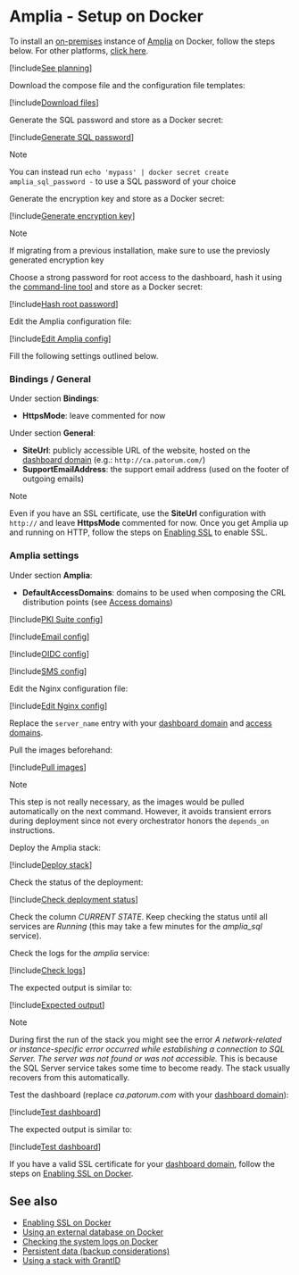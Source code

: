 ﻿# Amplia - Setup on Docker

To install an [on-premises](../index.md) instance of [Amplia](../../index.md) on Docker, follow the steps below. For other platforms, [click here](../index.md).

[!include[See planning](../includes/see-planning.md)]

Download the compose file and the configuration file templates:

[!include[Download files](../../../../../includes/amplia/docker/download.md)]

Generate the SQL password and store as a Docker secret:

[!include[Generate SQL password](../../../../../includes/amplia/docker/gen-sql-password.md)]

> [!NOTE]
> You can instead run `echo 'mypass' | docker secret create amplia_sql_password -` to use a SQL password of your choice

Generate the encryption key and store as a Docker secret:

[!include[Generate encryption key](../../../../../includes/amplia/docker/gen-encryption-key.md)]

> [!NOTE]
> If migrating from a previous installation, make sure to use the previosly generated encryption key

Choose a strong password for root access to the dashboard, hash it using the [command-line tool](../tool/index.md) and store as a Docker secret:

[!include[Hash root password](../../../../../includes/amplia/docker/hash-root-pass.md)]

Edit the Amplia configuration file:

[!include[Edit Amplia config](../../../../../includes/amplia/docker/edit-amplia-config.md)]

Fill the following settings outlined below.

### Bindings / General

Under section **Bindings**:

* **HttpsMode**: leave commented for now

Under section **General**:

* **SiteUrl**: publicly accessible URL of the website, hosted on the [dashboard domain](../index.md#dashboard-domain) (e.g.: `http://ca.patorum.com/`)
* **SupportEmailAddress**: the support email address (used on the footer of outgoing emails)

> [!NOTE]
> Even if you have an SSL certificate, use the **SiteUrl** configuration with `http://` and leave **HttpsMode** commented for now. Once you get Amplia
> up and running on HTTP, follow the steps on [Enabling SSL](enable-ssl.md) to enable SSL.

### Amplia settings

Under section **Amplia**:

* **DefaultAccessDomains**: domains to be used when composing the CRL distribution points (see [Access domains](../index.md#access-domains))

[!include[PKI Suite config](../includes/pki-config.md)]

[!include[Email config](../includes/email-config.md)]

[!include[OIDC config](../includes/oidc-config.md)]

[!include[SMS config](../includes/sms-config.md)]

Edit the Nginx configuration file:

[!include[Edit Nginx config](../../../../../includes/amplia/docker/edit-nginx-config.md)]

Replace the `server_name` entry with your [dashboard domain](../index.md#dashboard-domain)
and [access domains](../index.md#access-domains).

Pull the images beforehand:

[!include[Pull images](../../../../../includes/amplia/docker/pull-images.md)]

> [!NOTE]
> This step is not really necessary, as the images would be pulled automatically on the next command. However, it
> avoids transient errors during deployment since not every orchestrator honors the `depends_on` instructions.

Deploy the Amplia stack:

[!include[Deploy stack](../../../../../includes/amplia/docker/deploy.md)]

Check the status of the deployment:

[!include[Check deployment status](../../../../../includes/amplia/docker/check-deploy.md)]

Check the column *CURRENT STATE*. Keep checking the status until all services are *Running* (this may take a few minutes for the *amplia_sql* service).

Check the logs for the *amplia* service:

[!include[Check logs](../../../../../includes/amplia/docker/check-logs-amplia.md)]

The expected output is similar to:

[!include[Expected output](../../../../../includes/amplia/docker/check-logs-amplia-output.md)]

> [!NOTE]
> During first the run of the stack you might see the error *A network-related or instance-specific error occurred while establishing a connection to SQL Server. The server was not found or was not accessible.*
> This is because the SQL Server service takes some time to become ready. The stack usually recovers from this automatically.

Test the dashboard (replace *ca.patorum.com* with your [dashboard domain](../index.md#dashboard-domain)):

[!include[Test dashboard](../../../../../includes/amplia/docker/test-dashboard.md)]

The expected output is similar to:

[!include[Test dashboard](../../../../../includes/amplia/linux/test-service-output.md)]

If you have a valid SSL certificate for your [dashboard domain](../index.md#dashboard-domain), follow the steps on [Enabling SSL on Docker](enable-ssl.md).

## See also

* [Enabling SSL on Docker](enable-ssl.md)
* [Using an external database on Docker](external-db.md)
* [Checking the system logs on Docker](check-logs.md)
* [Persistent data (backup considerations)](persistent-data.md)
* [Using a stack with GrantID](internal-grantid.md)
